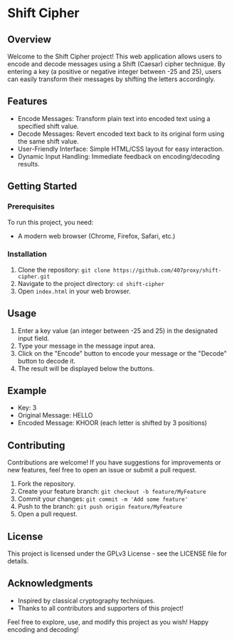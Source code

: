 # Shift Cipher

## Overview
Welcome to the Shift Cipher project! This web application allows users to encode and decode messages using a Shift (Caesar) cipher technique. By entering a key (a positive or negative integer between -25 and 25), users can easily transform their messages by shifting the letters accordingly.

## Features
- Encode Messages: Transform plain text into encoded text using a specified shift value.
- Decode Messages: Revert encoded text back to its original form using the same shift value.
- User-Friendly Interface: Simple HTML/CSS layout for easy interaction.
- Dynamic Input Handling: Immediate feedback on encoding/decoding results.

## Getting Started

### Prerequisites
To run this project, you need:
- A modern web browser (Chrome, Firefox, Safari, etc.)

### Installation
1. Clone the repository: `git clone https://github.com/407proxy/shift-cipher.git`
2. Navigate to the project directory: `cd shift-cipher`
3. Open `index.html` in your web browser.

## Usage
1. Enter a key value (an integer between -25 and 25) in the designated input field.
2. Type your message in the message input area.
3. Click on the "Encode" button to encode your message or the "Decode" button to decode it.
4. The result will be displayed below the buttons.

## Example
- Key: 3
- Original Message: HELLO
- Encoded Message: KHOOR (each letter is shifted by 3 positions)

## Contributing
Contributions are welcome! If you have suggestions for improvements or new features, feel free to open an issue or submit a pull request.

1. Fork the repository.
2. Create your feature branch:
`git checkout -b feature/MyFeature`
3. Commit your changes:
`git commit -m 'Add some feature'`
4. Push to the branch:
`git push origin feature/MyFeature`
5. Open a pull request.

## License
This project is licensed under the GPLv3 License - see the LICENSE file for details.

## Acknowledgments
- Inspired by classical cryptography techniques.
- Thanks to all contributors and supporters of this project!

Feel free to explore, use, and modify this project as you wish! Happy encoding and decoding!
